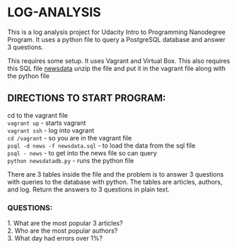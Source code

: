 
<h1>LOG-ANALYSIS</h1>

This is a log analysis project for Udacity Intro to Programming Nanodegree Program.
It uses a python file to query a PostgreSQL database 
and answer 3 questions. 

This requires some setup.  It uses Vagrant and Virtual Box.   This also requires
this SQL file [newsdata](https://d17h27t6h515a5.cloudfront.net/topher/2016/August/57b5f748_newsdata/newsdata.zip)
unzip the file and put it in the vagrant file along with the python file

<h2>DIRECTIONS TO START PROGRAM:</h2>

cd to the vagrant file<br>
`vagrant up` - starts vagrant<br>
`vagrant ssh`  - log into vagrant<br>
`cd /vagrant`  - so you are in the vagrant file<br>
`psql -d news -f newsdata.sql`  - to load the data from the sql file<br>
`psql - news`  - to get into the news file so can query<br>
`python newsdatadb.py`  - runs the python file

There are 3 tables inside the file and the problem is to answer 3 questions with queries to the 
database with python. The tables are articles, authors, and log.  Return the answers to 3 questions
in plain text.

<h3>QUESTIONS:</h3>
1.  What are the most popular 3 articles?<br>
2.  Who are the most popular authors?<br>
3.  What day had errors over 1%?
